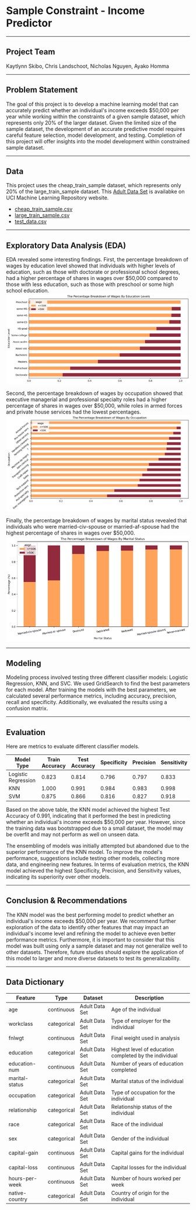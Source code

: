 # Sample Constraint - Income Predictor

---

## Project Team
Kaytlynn Skibo, Chris Landschoot, Nicholas Nguyen, Ayako Homma 

---

## Problem Statement 

The goal of this project is to develop a machine learning model that can accurately predict whether an individual's income exceeds $50,000 per year while working within the constraints of a given sample dataset, which represents only 20% of the larger dataset. 
Given the limited size of the sample dataset, the development of an accurate predictive model requires careful feature selection, model development, and testing. 
Completion of this project will offer insights into the model development within constrained sample dataset.

--- 

## Data

This project uses the cheap_train_sample dataset, which represents only 20% of the large_train_sample dataset. This [Adult Data Set](https://archive.ics.uci.edu/ml/datasets/adult) is availabke on UCI Machine Learning Repository website. 

- [cheap_train_sample.csv](/data/original/cheap_train_sample.csv)
- [large_train_sample.csv](/data/original/large_train_sample.csv)
- [test_data.csv](/data/original/test_data.csv)

---

## Exploratory Data Analysis (EDA) 

EDA revealed some interesting findings. First, the percentage breakdown of wages by education level showed that individuals with higher levels of education, such as those with doctorate or professional school degrees, had a higher percentage of shares in wages over $50,000 compared to those with less education, such as those with preschool or some high school education. 
![pct_breakdown of wages_education](/images/pct_breakdown%20of%20wages_education.png)

Second, the percentage breakdown of wages by occupation showed that executive managerial and professional specialty roles had a higher percentage of shares in wages over $50,000, while roles in armed forces and private house services had the lowest percentages. 
![pct_breakdown_wages_occupation](/images/pct_breakdown_wages_occupation.png)

Finally, the percentage breakdown of wages by marital status revealed that individuals who were married-civ-spouse or married-af-spouse had the highest percentage of shares in wages over $50,000. 
![pct_breakdown_wages_maritial status](/images/pct_breakdown_wages_maritial%20status.png)

---

## Modeling

Modeling process involved testing three different classifier models: Logistic Regression, KNN, and SVC. We used GridSearch to find the best parameters for each model. After training the models with the best parameters, we calculated several performance metrics, including accuracy, precision, recall and specificity. Additionally, we evaluated the results using a confusion matrix. 

--- 

## Evaluation

Here are metrics to evaluate different classifier models. 

|Model Type|Train Accuracy|Test Accuracy|Specificity|Precision|Sensitivity|
|--|--|--|--|--|--|
|Logistic Regression|0.823|0.814|0.796|0.797|0.833
|KNN|1.000|0.991|0.984|0.983|0.998|
|SVM|0.875|0.866|0.816|0.827|0.918|

Based on the above table, the KNN model achieved the highest Test Accuracy of 0.991, indicating that it performed the best in predicting whether an individual's income exceeds $50,000 per year. However, since the training data was bootstrapped due to a small dataset, the model may be overfit and may not perform as well on unseen data. 

The ensembling of models was initially attempted but abandoned due to the superior performance of the KNN model. To improve the model's performance, suggestions include testing other models, collecting more data, and engineering new features. In terms of evaluation metrics, the KNN model achieved the highest Specificity, Precision, and Sensitivity values, indicating its superiority over other models. 

---

## Conclusion & Recommendations

The KNN model was the best performing model to predict whether an individual's income exceeds $50,000 per year. We recommend further exploration of the data to identify other features that may impact an individual's income level and refining the model to achieve even better performance metrics. Furthermore, it is important to consider that this model was built using only a sample dataset and may not generalize well to other datasets. Therefore, future studies should explore the application of this model to larger and more diverse datasets to test its generalizability.

---

## Data Dictionary

| Feature | Type | Dataset | Description |
|--|--|--|--|
| age | continuous | Adult Data Set | Age of the individual   |
| workclass | categorical |Adult Data Set| Type of employer for the individual |
| fnlwgt | continuous | Adult Data Set| Final weight used in analysis   |
| education | categorical | Adult Data Set  | Highest level of education completed by the individual |
| education-num | continuous | Adult Data Set | Number of years of education completed |
| marital-status | categorical | Adult Data Set| Marital status of the individual |
| occupation | categorical | Adult Data Set| Type of occupation for the individual |
| relationship | categorical | Adult Data Set | Relationship status of the individual |
| race | categorical | Adult Data Set  | Race of the individual |
| sex | categorical | Adult Data Set   | Gender of the individual |
| capital-gain | continuous | Adult Data Set   | Capital gains for the individual |
| capital-loss | continuous | Adult Data Set    | Capital losses for the individual |
| hours-per-week | continuous | Adult Data Set | Number of hours worked per week |
| native-country | categorical | Adult Data Set  | Country of origin for the individual |